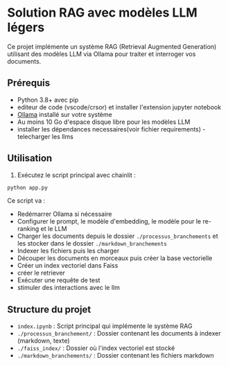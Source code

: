 # Solution RAG avec modèles LLM légers

Ce projet implémente un système RAG (Retrieval Augmented Generation) utilisant des modèles LLM  via Ollama pour traiter et interroger vos documents.



## Prérequis

- Python 3.8+ avec pip
- editeur de code (vscode/crsor) et installer l'extension jupyter notebook
- [Ollama](https://ollama.com/download) installé sur votre système
- Au moins 10 Go d'espace disque libre pour les modèles LLM
- installer les dépendances necessaires(voir fichier requirements)
-telecharger les llms




## Utilisation

1. Exécutez le script principal avec chainlit :

```bash
python app.py
```

Ce script va :
- Redémarrer Ollama si nécessaire
- Configurer le prompt, le modèle d'embedding, le modèle pour le  re-ranking et le LLM
- Charger les documents depuis le dossier `./processus_branchements` et les stocker dans le dossier `./markdown_branchements`
- Indexer les fichiers puis les charger
- Découper les documents en morceaux puis créer la base vectorielle
- Créer un index vectoriel dans Faiss
- créer le retriever
- Exécuter une requête de test
- stimuler des interactions avec le  llm

## Structure du projet

- `index.ipynb` : Script principal qui implémente le système RAG
- `./processus_branchement/` : Dossier contenant les documents à indexer (markdown, texte)
- `./faiss_index/` : Dossier où l'index vectoriel est stocké
- `./markdown_branchements/` : Dossier contenant les fichiers markdown

